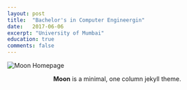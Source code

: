 ```yaml
---
layout: post
title:  "Bachelor's in Computer Engineergin"
date:   2017-06-06
excerpt: "University of Mumbai"
education: true
comments: false
---
```


![Moon Homepage](https://cloud.githubusercontent.com/assets/754514/14509720/61c61058-01d6-11e6-93ab-0918515ecd56.png)    
    
<center><b>Moon</b> is a minimal, one column jekyll theme.</center>
   